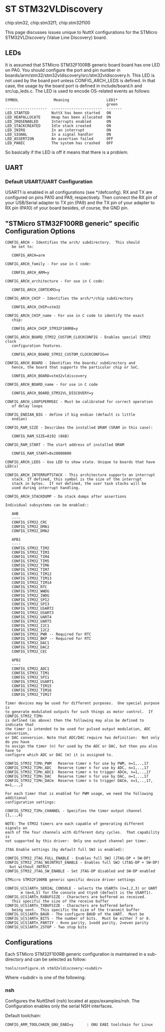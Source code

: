 ST STM32VLDiscovery
===================

chip:stm32, chip:stm32f1, chip:stm32f100

This page discusses issues unique to NuttX configurations for the
STMicro STM32VLDiscovery (Value Line Discovery) board.

LEDs
----

It is assumed that STMicro STM32F100RB generic board board has one LED
on PA0. You should configure the port and pin number in
boards/arm/stm32/stm32vldiscovery/src/stm32vldiscovery.h. This LED is
not used by the board port unless CONFIG\_ARCH\_LEDS is defined. In that
case, the usage by the board port is defined in include/board.h and
src/up\_leds.c. The LED is used to encode OS-related events as follows:

    SYMBOL                Meaning                 LED1*
                                                  green
    -------------------  -----------------------  -------
    LED_STARTED          NuttX has been started   ON
    LED_HEAPALLOCATE     Heap has been allocated  ON
    LED_IRQSENABLED      Interrupts enabled       ON
    LED_STACKCREATED     Idle stack created       ON
    LED_INIRQ            In an interrupt          ON
    LED_SIGNAL           In a signal handler      ON
    LED_ASSERTION        An assertion failed      OFF
    LED_PANIC            The system has crashed   OFF

So basically if the LED is off it means that there is a problem.

UART
----

### Default USART/UART Configuration

USART1 is enabled in all configurations (see \*/defconfig). RX and TX
are configured on pins PA10 and PA9, respectively. Then connect the RX
pin of your USB/Serial adapter to TX pin (PA9) and the TX pin of your
adapter to RX pin (PA10) of your board besides, of course, the GND pin.

\"STMicro STM32F100RB generic\" specific Configuration Options
--------------------------------------------------------------

    CONFIG_ARCH - Identifies the arch/ subdirectory.  This should
       be set to:

       CONFIG_ARCH=arm

    CONFIG_ARCH_family - For use in C code:

       CONFIG_ARCH_ARM=y

    CONFIG_ARCH_architecture - For use in C code:

       CONFIG_ARCH_CORTEXM3=y

    CONFIG_ARCH_CHIP - Identifies the arch/*/chip subdirectory

       CONFIG_ARCH_CHIP=stm32

    CONFIG_ARCH_CHIP_name - For use in C code to identify the exact
       chip:

       CONFIG_ARCH_CHIP_STM32F100RB=y

    CONFIG_ARCH_BOARD_STM32_CUSTOM_CLOCKCONFIG - Enables special STM32 clock
       configuration features.

       CONFIG_ARCH_BOARD_STM32_CUSTOM_CLOCKCONFIG=n

    CONFIG_ARCH_BOARD - Identifies the boards/ subdirectory and
       hence, the board that supports the particular chip or SoC.

       CONFIG_ARCH_BOARD=stm32vldiscovery

    CONFIG_ARCH_BOARD_name - For use in C code

       CONFIG_ARCH_BOARD_STM32VL_DISCOVERY=y

    CONFIG_ARCH_LOOPSPERMSEC - Must be calibrated for correct operation
       of delay loops

    CONFIG_ENDIAN_BIG - define if big endian (default is little
       endian)

    CONFIG_RAM_SIZE - Describes the installed DRAM (SRAM in this case):

       CONFIG_RAM_SIZE=8192 (8kB)

    CONFIG_RAM_START - The start address of installed DRAM

       CONFIG_RAM_START=0x20000000

    CONFIG_ARCH_LEDS - Use LED to show state. Unique to boards that have LED(s)

    CONFIG_ARCH_INTERRUPTSTACK - This architecture supports an interrupt
       stack. If defined, this symbol is the size of the interrupt
       stack in bytes.  If not defined, the user task stacks will be
       used during interrupt handling.

    CONFIG_ARCH_STACKDUMP - Do stack dumps after assertions

    Individual subsystems can be enabled::

       AHB
       ----
       CONFIG_STM32_CRC
       CONFIG_STM32_DMA1
       CONFIG_STM32_DMA2

       APB1
       ----
       CONFIG_STM32_TIM2
       CONFIG_STM32_TIM3
       CONFIG_STM32_TIM4
       CONFIG_STM32_TIM5
       CONFIG_STM32_TIM6
       CONFIG_STM32_TIM7
       CONFIG_STM32_TIM12
       CONFIG_STM32_TIM13
       CONFIG_STM32_TIM14
       CONFIG_STM32_RTC
       CONFIG_STM32_WWDG
       CONFIG_STM32_IWDG
       CONFIG_STM32_SPI2
       CONFIG_STM32_SPI3
       CONFIG_STM32_USART2
       CONFIG_STM32_USART3
       CONFIG_STM32_UART4
       CONFIG_STM32_UART5
       CONFIG_STM32_I2C1
       CONFIG_STM32_I2C2
       CONFIG_STM32_PWR -- Required for RTC
       CONFIG_STM32_BKP -- Required for RTC
       CONFIG_STM32_DAC1
       CONFIG_STM32_DAC2
       CONFIG_STM32_CEC

       APB2
       ----
       CONFIG_STM32_ADC1
       CONFIG_STM32_TIM1
       CONFIG_STM32_SPI1
       CONFIG_STM32_USART1
       CONFIG_STM32_TIM15
       CONFIG_STM32_TIM16
       CONFIG_STM32_TIM17

    Timer devices may be used for different purposes.  One special purpose is
    to generate modulated outputs for such things as motor control.  If CONFIG_STM32_TIMn
    is defined (as above) then the following may also be defined to indicate that
    the timer is intended to be used for pulsed output modulation, ADC conversion,
    or DAC conversion. Note that ADC/DAC require two definition:  Not only do you have
    to assign the timer (n) for used by the ADC or DAC, but then you also have to
    configure which ADC or DAC (m) it is assigned to.

    CONFIG_STM32_TIMn_PWM   Reserve timer n for use by PWM, n=1,..,17
    CONFIG_STM32_TIMn_ADC   Reserve timer n for use by ADC, n=1,..,17
    CONFIG_STM32_TIMn_ADC1  Reserve timer n to trigger ADCm, n=1,..,17
    CONFIG_STM32_TIMn_DAC   Reserve timer n for use by DAC, n=1,..,17
    CONFIG_STM32_TIMn_DACm  Reserve timer n to trigger DACm, n=1,..,17, m=1,..,2

    For each timer that is enabled for PWM usage, we need the following additional
    configuration settings:

    CONFIG_STM32_TIMx_CHANNEL - Specifies the timer output channel {1,..,4}

    NOTE: The STM32 timers are each capable of generating different signals on
    each of the four channels with different duty cycles.  That capability is
    not supported by this driver:  Only one output channel per timer.

    JTAG Enable settings (by default full SWJ is enabled):

    CONFIG_STM32_JTAG_FULL_ENABLE - Enables full SWJ (JTAG-DP + SW-DP)
    CONFIG_STM32_JTAG_NOJNTRST_ENABLE - Enables full SWJ (JTAG-DP + SW-DP)
      but without JNTRST.
    CONFIG_STM32_JTAG_SW_ENABLE - Set JTAG-DP disabled and SW-DP enabled

    STMicro STM32F100RB generic specific device driver settings

    CONFIG_U[S]ARTn_SERIAL_CONSOLE - selects the USARTn (n=1,2,3) or UART
           m (m=4,5) for the console and ttys0 (default is the USART1).
    CONFIG_U[S]ARTn_RXBUFSIZE - Characters are buffered as received.
       This specific the size of the receive buffer
    CONFIG_U[S]ARTn_TXBUFSIZE - Characters are buffered before
       being sent.  This specific the size of the transmit buffer
    CONFIG_U[S]ARTn_BAUD - The configure BAUD of the UART.  Must be
    CONFIG_U[S]ARTn_BITS - The number of bits.  Must be either 7 or 8.
    CONFIG_U[S]ARTn_PARTIY - 0=no parity, 1=odd parity, 2=even parity
    CONFIG_U[S]ARTn_2STOP - Two stop bits

Configurations
--------------

Each STMicro STM32F100RB generic configuration is maintained in a
sub-directory and can be selected as follow:

    tools/configure.sh stm32vldiscovery:<subdir>

Where \<subdir\> is one of the following:

### nsh

Configures the NuttShell (nsh) located at apps/examples/nsh. The
Configuration enables only the serial NSH interfaces.

Default toolchain:

    CONFIG_ARM_TOOLCHAIN_GNU_EABI=y      : GNU EABI toolchain for Linux

